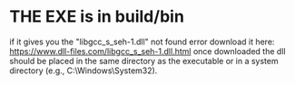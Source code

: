 # THE EXE is in build/bin 
if it gives you the "libgcc_s_seh-1.dll" not found error download it here: https://www.dll-files.com/libgcc_s_seh-1.dll.html
once downloaded the dll should be placed in the same directory as the executable or in a system directory (e.g., C:\Windows\System32).

